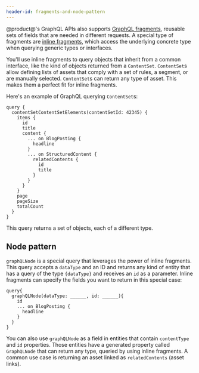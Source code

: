 ```yaml
---
header-id: fragments-and-node-pattern
---
```


@product@'s GraphQL APIs also supports [GraphQL
fragments](https://graphql.org/learn/queries/#fragments), reusable sets of
fields that are needed in different requests. A special type of fragments are
[inline fragments](https://graphql.org/learn/queries/#inline-fragments), which
access the underlying concrete type when querying generic types or interfaces.

You'll use inline fragments to query objects that inherit from a common
interface, like the kind of objects returned from a `ContentSet`. `ContentSet`s
allow defining lists of assets that comply with a set of rules, a segment, or are
manually selected. `ContentSet`s can return any type of asset. This makes them
a perfect fit for inline fragments.

Here's an example of GraphQL querying `ContentSet`s: 

```
query {
  contentSetContentSetElements(contentSetId: 42345) {
    items {
      id
      title
      content {
        ... on BlogPosting {
          headline
        }
        ... on StructuredContent {
          relatedContents {
            id
            title
          }
        }
      }
    }
    page
    pageSize
    totalCount
  }
}
```

This query returns a set of objects, each of a different type.

## Node pattern

`graphQLNode` is a special query that leverages the power of inline fragments.
This query accepts a `dataType` and an ID and returns any kind of entity that
has a query of the type `{dataType}` and receives an `id` as a parameter. Inline
fragments can specify the fields you want to return in this special case:

```
query{
  graphQLNode(dataType: ______, id: ______){
    id
    ... on BlogPosting {
      headline
    }
  }
}
``` 

You can also use `graphQLNode` as a field in entities that contain `contentType`
and `id` properties. Those entities have a generated property called `GraphQLNode`
that can return any type, queried by using inline fragments. A common use case
is returning an asset linked as `relatedContents` (asset links).

